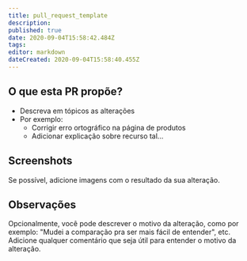 ```yaml
---
title: pull_request_template
description: 
published: true
date: 2020-09-04T15:58:42.484Z
tags: 
editor: markdown
dateCreated: 2020-09-04T15:58:40.455Z
---
```


## O que esta PR propõe?
- Descreva em tópicos as alterações
- Por exemplo:
  - Corrigir erro ortográfico na página de produtos
  - Adicionar explicação sobre recurso tal...

## Screenshots
Se possível, adicione imagens com o resultado da sua alteração.

## Observações
Opcionalmente, você pode descrever o motivo da alteração,
como por exemplo: "Mudei a comparação pra ser mais fácil de entender", etc.
Adicione qualquer comentário que seja útil para entender o motivo da alteração.

